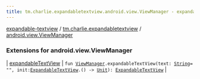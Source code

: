 ```yaml
---
title: tm.charlie.expandabletextview.android.view.ViewManager - expandable-textview
---
```


[expandable-textview](../../index.html) / [tm.charlie.expandabletextview](../index.html) / [android.view.ViewManager](.)

### Extensions for android.view.ViewManager

| [expandableTextView](expandable-text-view.html) | `fun `[`ViewManager`](https://developer.android.com/reference/android/view/ViewManager.html)`.expandableTextView(text: `[`String`](https://kotlinlang.org/api/latest/jvm/stdlib/kotlin/-string/index.html)` = "", init: `[`ExpandableTextView`](../-expandable-text-view/index.html)`.() -> `[`Unit`](https://kotlinlang.org/api/latest/jvm/stdlib/kotlin/-unit/index.html)`): `[`ExpandableTextView`](../-expandable-text-view/index.html) |

